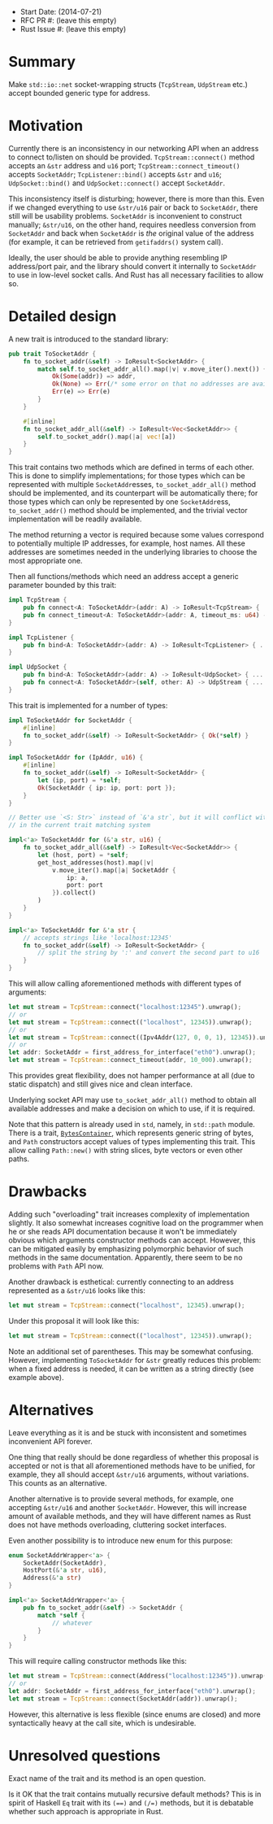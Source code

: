- Start Date: (2014-07-21)
- RFC PR #: (leave this empty)
- Rust Issue #: (leave this empty)

# Summary

Make `std::io::net` socket-wrapping structs (`TcpStream`, `UdpStream` etc.) accept bounded generic
type for address.

# Motivation

Currently there is an inconsistency in our networking API when an address to connect to/listen
on should be provided. `TcpStream::connect()` method accepts an `&str` address and `u16` port;
`TcpStream::connect_timeout()` accepts `SocketAddr`; `TcpListener::bind()` accepts `&str` and `u16`;
`UdpSocket::bind()` and `UdpSocket::connect()` accept `SocketAddr`.

This inconsistency itself is disturbing; however, there is more than this. Even if we changed
everything to use `&str/u16` pair or back to `SocketAddr`, there still will be usability problems.
`SocketAddr` is inconvenient to construct manually; `&str/u16`, on the other hand, requires needless
conversion from `SocketAddr` and back when `SocketAddr` is *the* original value of the address (for
example, it can be retrieved from `getifaddrs()` system call).

Ideally, the user should be able to provide anything resembling IP address/port pair, and the
library should convert it internally to `SocketAddr` to use in low-level socket calls. And Rust
has all necessary facilities to allow so.

# Detailed design

A new trait is introduced to the standard library:

```rust
pub trait ToSocketAddr {
    fn to_socket_addr(&self) -> IoResult<SocketAddr> {
        match self.to_socket_addr_all().map(|v| v.move_iter().next()) {
            Ok(Some(addr)) => addr,
            Ok(None) => Err(/* some error on that no addresses are available */),
            Err(e) => Err(e)
        }
    }

    #[inline]
    fn to_socket_addr_all(&self) -> IoResult<Vec<SocketAddr>> {
        self.to_socket_addr().map(|a| vec![a])
    }
}
```

This trait contains two methods which are defined in terms of each other. This is done to simplify
implementations; for those types which can be represented with multiple `SocketAddr`esses,
`to_socket_addr_all()` method should be implemented, and its counterpart will be automatically
there; for those types which can only be represented by one `SocketAddr`ess, `to_socket_addr()`
method should be implemented, and the trivial vector implementation will be readily available.

The method returning a vector is required because some values correspond to potentially multiple IP
addresses, for example, host names. All these addresses are sometimes needed in the underlying
libraries to choose the most appropriate one.

Then all functions/methods which need an address accept a generic parameter bounded by this trait:

```rust
impl TcpStream {
    pub fn connect<A: ToSocketAddr>(addr: A) -> IoResult<TcpStream> { ... }
    pub fn connect_timeout<A: ToSocketAddr>(addr: A, timeout_ms: u64) -> IoResult<TcpStream> { ... }
}

impl TcpListener {
    pub fn bind<A: ToSocketAddr>(addr: A) -> IoResult<TcpListener> { ... }
}

impl UdpSocket {
    pub fn bind<A: ToSocketAddr>(addr: A) -> IoResult<UdpSocket> { ... }
    pub fn connect<A: ToSocketAddr>(self, other: A) -> UdpStream { ... }
}
```

This trait is implemented for a number of types:

```rust
impl ToSocketAddr for SocketAddr {
    #[inline]
    fn to_socket_addr(&self) -> IoResult<SocketAddr> { Ok(*self) }
}

impl ToSocketAddr for (IpAddr, u16) {
    #[inline]
    fn to_socket_addr(&self) -> IoResult<SocketAddr> {
        let (ip, port) = *self;
        Ok(SocketAddr { ip: ip, port: port });
    }
}

// Better use `<S: Str>` instead of `&'a str`, but it will conflict with other implementations
// in the current trait matching system

impl<'a> ToSocketAddr for (&'a str, u16) {
    fn to_socket_addr_all(&self) -> IoResult<Vec<SocketAddr>> {
        let (host, port) = *self;
        get_host_addresses(host).map(|v|
            v.move_iter().map(|a| SocketAddr { 
                ip: a, 
                port: port
            }).collect()
        )
    }
}

impl<'a> ToSocketAddr for &'a str {
    // accepts strings like 'localhost:12345'
    fn to_socket_addr(&self) -> IoResult<SocketAddr> {
        // split the string by ':' and convert the second part to u16
    }
}
```

This will allow calling aforementioned methods with different types of arguments:
```rust
let mut stream = TcpStream::connect("localhost:12345").unwrap();
// or
let mut stream = TcpStream::connect(("localhost", 12345)).unwrap();
// or
let mut stream = TcpStream::connect((Ipv4Addr(127, 0, 0, 1), 12345)).unwrap();
// or
let addr: SocketAddr = first_address_for_interface("eth0").unwrap();
let mut stream = TcpStream::connect_timeout(addr, 10_000).unwrap();
```

This provides great flexibility, does not hamper performance at all (due to static dispatch) and
still gives nice and clean interface.

Underlying socket API may use `to_socket_addr_all()` method to obtain all available addresses and
make a decision on which to use, if it is required.

Note that this pattern is already used in `std`, namely, in `std::path` module. There is a trait,
[`BytesContainer`](http://doc.rust-lang.org/std/path/trait.BytesContainer.html), which represents
generic string of bytes, and `Path` constructors accept values of types implementing this trait.
This allow calling `Path::new()` with string slices, byte vectors or even other paths.

# Drawbacks

Adding such "overloading" trait increases complexity of implementation slightly. It also somewhat increases
cognitive load on the programmer when he or she reads API documentation because it won't be immediately
obvious which arguments constructor methods can accept. However, this can be mitigated easily by
emphasizing polymorphic behavior of such methods in the same documentation. Apparently, there seem
to be no problems with `Path` API now.

Another drawback is esthetical: currently connecting to an address represented as a `&str/u16` looks
like this:
```rust
let mut stream = TcpStream::connect("localhost", 12345).unwrap();
```
Under this proposal it will look like this:
```rust
let mut stream = TcpStream::connect(("localhost", 12345)).unwrap();
```
Note an additional set of parentheses. This may be somewhat confusing. However, implementing
`ToSocketAddr` for `&str` greatly reduces this problem: when a fixed address is needed, it can be
written as a string directly (see example above).

# Alternatives

Leave everything as it is and be stuck with inconsistent and sometimes inconvenient API forever.

One thing that really should be done regardless of whether this proposal is accepted or not is
that all aforementioned methods have to be unified, for example, they all should accept `&str/u16`
arguments, without variations. This counts as an alternative.

Another alternative is to provide several methods, for example, one accepting `&str/u16` and another
`SocketAddr`. However, this will increase amount of available methods, and they will have different
names as Rust does not have methods overloading, cluttering socket interfaces.

Even another possibility is to introduce new enum for this purpose:
```rust
enum SocketAddrWrapper<'a> {
    SocketAddr(SocketAddr),
    HostPort(&'a str, u16),
    Address(&'a str)
}

impl<'a> SocketAddrWrapper<'a> {
    pub fn to_socket_addr(&self) -> SocketAddr {
        match *self {
            // whatever
        }
    }
}
```
This will require calling constructor methods like this:
```rust
let mut stream = TcpStream::connect(Address("localhost:12345")).unwrap();
// or
let addr: SocketAddr = first_address_for_interface("eth0").unwrap();
let mut stream = TcpStream::connect(SocketAddr(addr)).unwrap();
```

However, this alternative is less flexible (since enums are closed) and more syntactically heavy at
the call site, which is undesirable.

# Unresolved questions

Exact name of the trait and its method is an open question.

Is it OK that the trait contains mutually recursive default methods? This is in spirit of Haskell
`Eq` trait with its `(==)` and `(/=)` methods, but it is debatable whether such approach is
appropriate in Rust.
